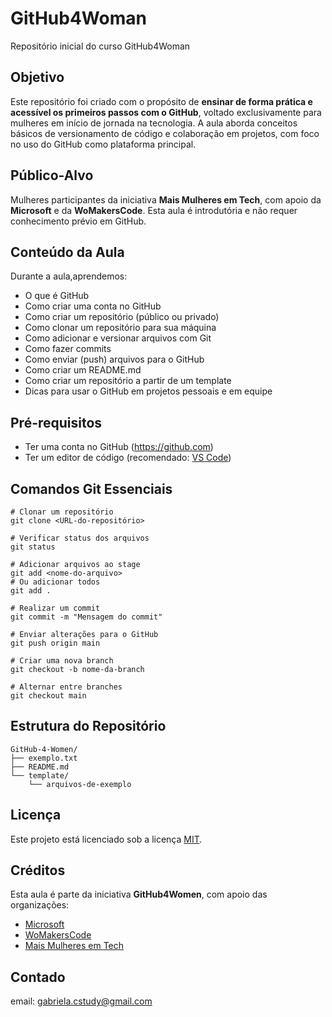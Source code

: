# GitHub4Woman
Repositório inicial do curso GitHub4Woman

## Objetivo

Este repositório foi criado com o propósito de **ensinar de forma prática e acessível os primeiros passos com o GitHub**, voltado exclusivamente para mulheres em início de jornada na tecnologia. A aula aborda conceitos básicos de versionamento de código e colaboração em projetos, com foco no uso do GitHub como plataforma principal.

## Público-Alvo

Mulheres participantes da iniciativa **Mais Mulheres em Tech**, com apoio da **Microsoft** e da **WoMakersCode**. Esta aula é introdutória e não requer conhecimento prévio em GitHub.

## Conteúdo da Aula

Durante a aula,aprendemos:

- O que é GitHub
- Como criar uma conta no GitHub
- Como criar um repositório (público ou privado)
- Como clonar um repositório para sua máquina
- Como adicionar e versionar arquivos com Git
- Como fazer commits
- Como enviar (push) arquivos para o GitHub
- Como criar um README.md
- Como criar um repositório a partir de um template
- Dicas para usar o GitHub em projetos pessoais e em equipe

## Pré-requisitos

- Ter uma conta no GitHub (https://github.com)
- Ter um editor de código (recomendado: [VS Code](https://code.visualstudio.com/))

## Comandos Git Essenciais

```
# Clonar um repositório
git clone <URL-do-repositório>

# Verificar status dos arquivos
git status

# Adicionar arquivos ao stage
git add <nome-do-arquivo>
# Ou adicionar todos
git add .

# Realizar um commit
git commit -m "Mensagem do commit"

# Enviar alterações para o GitHub
git push origin main

# Criar uma nova branch
git checkout -b nome-da-branch

# Alternar entre branches
git checkout main
```

## Estrutura do Repositório

```
GitHub-4-Women/
├── exemplo.txt
├── README.md
└── template/
    └── arquivos-de-exemplo
```

## Licença

Este projeto está licenciado sob a licença [MIT](LICENSE).

## Créditos

Esta aula é parte da iniciativa **GitHub4Women**, com apoio das organizações:

- [Microsoft](https://www.microsoft.com/)
- [WoMakersCode](https://www.maismulheres.tech/users/sign_in)
- [Mais Mulheres em Tech](https://www.maismulheres.tech/)

## Contado
email: gabriela.cstudy@gmail.com

